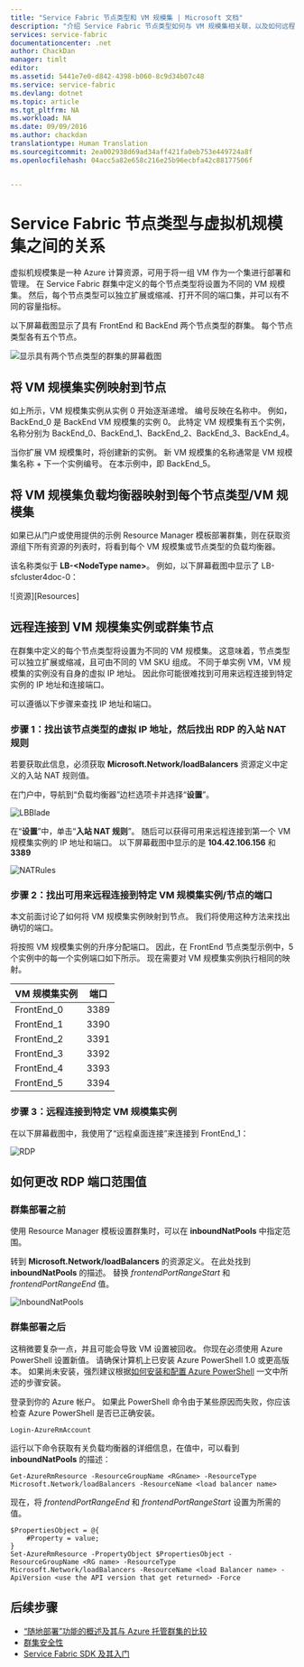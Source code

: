 ```yaml
---
title: "Service Fabric 节点类型和 VM 规模集 | Microsoft 文档"
description: "介绍 Service Fabric 节点类型如何与 VM 规模集相关联，以及如何远程连接到 VM 规模集实例或群集节点。"
services: service-fabric
documentationcenter: .net
author: ChackDan
manager: timlt
editor: 
ms.assetid: 5441e7e0-d842-4398-b060-8c9d34b07c48
ms.service: service-fabric
ms.devlang: dotnet
ms.topic: article
ms.tgt_pltfrm: NA
ms.workload: NA
ms.date: 09/09/2016
ms.author: chackdan
translationtype: Human Translation
ms.sourcegitcommit: 2ea002938d69ad34aff421fa0eb753e449724a8f
ms.openlocfilehash: 04acc5a82e658c216e25b96ecbfa42c88177506f


---
```

# <a name="the-relationship-between-service-fabric-node-types-and-virtual-machine-scale-sets"></a>Service Fabric 节点类型与虚拟机规模集之间的关系
虚拟机规模集是一种 Azure 计算资源，可用于将一组 VM 作为一个集进行部署和管理。 在 Service Fabric 群集中定义的每个节点类型将设置为不同的 VM 规模集。 然后，每个节点类型可以独立扩展或缩减、打开不同的端口集，并可以有不同的容量指标。

以下屏幕截图显示了具有 FrontEnd 和 BackEnd 两个节点类型的群集。  每个节点类型各有五个节点。

![显示具有两个节点类型的群集的屏幕截图][NodeTypes]

## <a name="mapping-vm-scale-set-instances-to-nodes"></a>将 VM 规模集实例映射到节点
如上所示，VM 规模集实例从实例 0 开始逐渐递增。 编号反映在名称中。 例如，BackEnd_0 是 BackEnd VM 规模集的实例 0。 此特定 VM 规模集有五个实例，名称分别为 BackEnd_0、BackEnd_1、BackEnd_2、BackEnd_3、BackEnd_4。

当你扩展 VM 规模集时，将创建新的实例。 新 VM 规模集的名称通常是 VM 规模集名称 + 下一个实例编号。 在本示例中，即 BackEnd_5。

## <a name="mapping-vm-scale-set-load-balancers-to-each-node-typevm-scale-set"></a>将 VM 规模集负载均衡器映射到每个节点类型/VM 规模集
如果已从门户或使用提供的示例 Resource Manager 模板部署群集，则在获取资源组下所有资源的列表时，将看到每个 VM 规模集或节点类型的负载均衡器。

该名称类似于 **LB-&lt;NodeType name&gt;**。 例如，以下屏幕截图中显示了 LB-sfcluster4doc-0：

![资源][Resources]

## <a name="remote-connect-to-a-vm-scale-set-instance-or-a-cluster-node"></a>远程连接到 VM 规模集实例或群集节点
在群集中定义的每个节点类型将设置为不同的 VM 规模集。  这意味着，节点类型可以独立扩展或缩减，且可由不同的 VM SKU 组成。 不同于单实例 VM，VM 规模集的实例没有自身的虚拟 IP 地址。 因此你可能很难找到可用来远程连接到特定实例的 IP 地址和连接端口。

可以遵循以下步骤来查找 IP 地址和端口。

### <a name="step-1-find-out-the-virtual-ip-address-for-the-node-type-and-then-inbound-nat-rules-for-rdp"></a>步骤 1：找出该节点类型的虚拟 IP 地址，然后找出 RDP 的入站 NAT 规则
若要获取此信息，必须获取 **Microsoft.Network/loadBalancers** 资源定义中定义的入站 NAT 规则值。

在门户中，导航到“负载均衡器”边栏选项卡并选择“**设置**”。

![LBBlade][LBBlade]

在“**设置**”中，单击“**入站 NAT 规则**”。 随后可以获得可用来远程连接到第一个 VM 规模集实例的 IP 地址和端口。 以下屏幕截图中显示的是 **104.42.106.156** 和 **3389**

![NATRules][NATRules]

### <a name="step-2-find-out-the-port-that-you-can-use-to-remote-connect-to-the-specific-vm-scale-set-instancenode"></a>步骤 2：找出可用来远程连接到特定 VM 规模集实例/节点的端口
本文前面讨论了如何将 VM 规模集实例映射到节点。 我们将使用这种方法来找出确切的端口。

将按照 VM 规模集实例的升序分配端口。 因此，在 FrontEnd 节点类型示例中，5 个实例中的每一个实例端口如下所示。 现在需要对 VM 规模集实例执行相同的映射。

| **VM 规模集实例** | **端口** |
| --- | --- |
| FrontEnd_0 |3389 |
| FrontEnd_1 |3390 |
| FrontEnd_2 |3391 |
| FrontEnd_3 |3392 |
| FrontEnd_4 |3393 |
| FrontEnd_5 |3394 |

### <a name="step-3-remote-connect-to-the-specific-vm-scale-set-instance"></a>步骤 3：远程连接到特定 VM 规模集实例
在以下屏幕截图中，我使用了“远程桌面连接”来连接到 FrontEnd_1：

![RDP][RDP]

## <a name="how-to-change-the-rdp-port-range-values"></a>如何更改 RDP 端口范围值
### <a name="before-cluster-deployment"></a>群集部署之前
使用 Resource Manager 模板设置群集时，可以在 **inboundNatPools** 中指定范围。

转到 **Microsoft.Network/loadBalancers** 的资源定义。 在此处找到 **inboundNatPools** 的描述。  替换 *frontendPortRangeStart* 和 *frontendPortRangeEnd* 值。

![InboundNatPools][InboundNatPools]

### <a name="after-cluster-deployment"></a>群集部署之后
这稍微要复杂一点，并且可能会导致 VM 设置被回收。 你现在必须使用 Azure PowerShell 设置新值。 请确保计算机上已安装 Azure PowerShell 1.0 或更高版本。 如果尚未安装，强烈建议根据[如何安装和配置 Azure PowerShell](../powershell-install-configure.md) 一文中所述的步骤安装。

登录到你的 Azure 帐户。 如果此 PowerShell 命令由于某些原因而失败，你应该检查 Azure PowerShell 是否已正确安装。

```
Login-AzureRmAccount
```

运行以下命令获取有关负载均衡器的详细信息，在值中，可以看到 **inboundNatPools** 的描述：

```
Get-AzureRmResource -ResourceGroupName <RGname> -ResourceType Microsoft.Network/loadBalancers -ResourceName <load balancer name>
```

现在，将 *frontendPortRangeEnd* 和 *frontendPortRangeStart* 设置为所需的值。

```
$PropertiesObject = @{
    #Property = value;
}
Set-AzureRmResource -PropertyObject $PropertiesObject -ResourceGroupName <RG name> -ResourceType Microsoft.Network/loadBalancers -ResourceName <load Balancer name> -ApiVersion <use the API version that get returned> -Force
```


## <a name="next-steps"></a>后续步骤
* [“随地部署”功能的概述及其与 Azure 托管群集的比较](service-fabric-deploy-anywhere.md)
* [群集安全性](service-fabric-cluster-security.md)
* [Service Fabric SDK 及其入门](service-fabric-get-started.md)

<!--Image references-->
[NodeTypes]: ./media/service-fabric-cluster-nodetypes/NodeTypes.png
[资源]: ./media/service-fabric-cluster-nodetypes/Resources.png
[InboundNatPools]: ./media/service-fabric-cluster-nodetypes/InboundNatPools.png
[LBBlade]: ./media/service-fabric-cluster-nodetypes/LBBlade.png
[NATRules]: ./media/service-fabric-cluster-nodetypes/NATRules.png
[RDP]: ./media/service-fabric-cluster-nodetypes/RDP.png



<!--HONumber=Nov16_HO3-->


